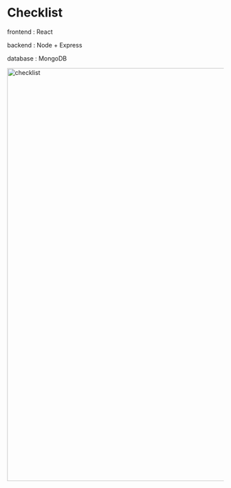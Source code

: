 # Checklist

<p>frontend : React </p>
<p>backend : Node + Express</p>
<p>database : MongoDB</p>

<img width="960" alt="checklist" src="https://user-images.githubusercontent.com/65673968/232314835-31565469-fb97-4da4-9703-0beacfcafa59.png">
